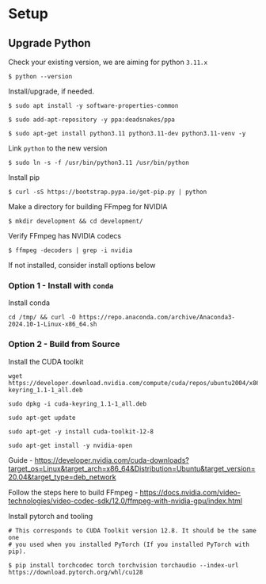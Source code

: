# Setup

## Upgrade Python

Check your existing version, we are aiming for python `3.11.x`

```
$ python --version
```

Install/upgrade, if needed.
```
$ sudo apt install -y software-properties-common

$ sudo add-apt-repository -y ppa:deadsnakes/ppa

$ sudo apt-get install python3.11 python3.11-dev python3.11-venv -y
```

Link `python` to the new version
```
$ sudo ln -s -f /usr/bin/python3.11 /usr/bin/python
```

Install pip
```
$ curl -sS https://bootstrap.pypa.io/get-pip.py | python
```

Make a directory for building FFmpeg for NVIDIA
```
$ mkdir development && cd development/
```

Verify FFmpeg has NVIDIA codecs
```
$ ffmpeg -decoders | grep -i nvidia
```

If not installed, consider install options below

### Option 1 - Install with `conda`

Install conda
```
cd /tmp/ && curl -O https://repo.anaconda.com/archive/Anaconda3-2024.10-1-Linux-x86_64.sh
```



### Option 2 - Build from Source

Install the CUDA toolkit
```
wget https://developer.download.nvidia.com/compute/cuda/repos/ubuntu2004/x86_64/cuda-keyring_1.1-1_all.deb

sudo dpkg -i cuda-keyring_1.1-1_all.deb

sudo apt-get update

sudo apt-get -y install cuda-toolkit-12-8

sudo apt-get install -y nvidia-open
```
Guide - https://developer.nvidia.com/cuda-downloads?target_os=Linux&target_arch=x86_64&Distribution=Ubuntu&target_version=20.04&target_type=deb_network

Follow the steps here to build FFmpeg - https://docs.nvidia.com/video-technologies/video-codec-sdk/12.0/ffmpeg-with-nvidia-gpu/index.html



Install pytorch and tooling
```
# This corresponds to CUDA Toolkit version 12.8. It should be the same one
# you used when you installed PyTorch (If you installed PyTorch with pip).

$ pip install torchcodec torch torchvision torchaudio --index-url https://download.pytorch.org/whl/cu128
```
